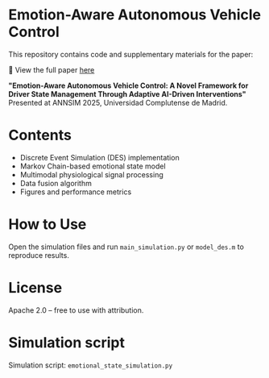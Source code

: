 # Emotion-Aware Autonomous Vehicle Control

This repository contains code and supplementary materials for the paper:

📄 View the full paper [here](./Madrid_Camera_Ready.pdf)

**"Emotion-Aware Autonomous Vehicle Control: A Novel Framework for Driver State Management Through Adaptive AI-Driven Interventions"**  
Presented at ANNSIM 2025, Universidad Complutense de Madrid.

# Contents
- Discrete Event Simulation (DES) implementation
- Markov Chain-based emotional state model
- Multimodal physiological signal processing
- Data fusion algorithm
- Figures and performance metrics

# How to Use
Open the simulation files and run `main_simulation.py` or `model_des.m` to reproduce results.

# License
Apache 2.0 – free to use with attribution.

# Simulation script
Simulation script: `emotional_state_simulation.py`

